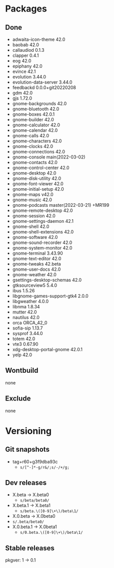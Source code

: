 # Packages
## Done
- adwaita-icon-theme 42.0
- baobab 42.0
- callaudiod 0.1.3
- clapper 0.4.1
- eog 42.0
- epiphany 42.0
- evince 42.1
- evolution 3.44.0
- evolution-data-server 3.44.0
- feedbackd 0.0.0+git20220208
- gdm 42.0
- gjs 1.72.0
- gnome-backgrounds 42.0
- gnome-bluetooth 42.0
- gnome-boxes 42.0.1
- gnome-builder 42.0
- gnome-calculator 42.0
- gnome-calendar 42.0
- gnome-calls 42.0
- gnome-characters 42.0
- gnome-clocks 42.0
- gnome-connections 42.0
- gnome-console main(2022-03-02)
- gnome-contacts 42.0
- gnome-control-center 42.0
- gnome-desktop 42.0
- gnome-disk-utility 42.0
- gnome-font-viewer 42.0
- gnome-initial-setup 42.0
- gnome-maps v42.0
- gnome-music 42.0
- gnome-podcasts master(2022-03-21) +MR199
- gnome-remote-desktop 42.0
- gnome-session 42.0
- gnome-settings-daemon 42.1
- gnome-shell 42.0
- gnome-shell-extensions 42.0
- gnome-software 42.0
- gnome-sound-recorder 42.0
- gnome-system-monitor 42.0
- gnome-terminal 3.43.90
- gnome-text-editor 42.0
- gnome-tweaks 42.beta
- gnome-user-docs 42.0
- gnome-weather 42.0
- gsettings-desktop-schemas 42.0
- gtksourceview5 5.4.0
- ibus 1.5.26
- libgnome-games-support-gtk4 2.0.0
- libgweather 4.0.0
- libnma 1.8.34
- mutter 42.0
- nautilus 42.0
- orca ORCA_42_0
- sofia-sip 1.13.7
- sysprof 3.44.0
- totem 42.0
- vte3 0.67.90
- xdg-desktop-portal-gnome 42.0.1
- yelp 42.0

## Wontbuild
none
## Exclude
none

# Versioning
## Git snapshots
* tag+r60+g3f9dba93c
  * `s/[^-]*-g/r&/;s/-/+/g;`
## Dev releases
* X.beta -> X.beta0
  * `s/beta/beta0/`
* X.beta.1 -> X.beta1
  * `s/beta.\([0-9]\+\)/beta\1/`
* X.0.beta -> X.0beta0
* `s/.beta/beta0/`
* X.0.beta.1 -> X.0beta1
  * `s/0.beta.\([0-9]\+\)/beta\1/`
## Stable releases
pkgver: 1 -> 0.1
